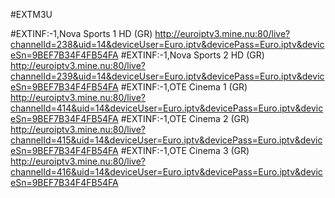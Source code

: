 #EXTM3U

#EXTINF:-1,Nova Sports 1 HD (GR)
http://euroiptv3.mine.nu:80/live?channelId=238&uid=14&deviceUser=Euro.iptv&devicePass=Euro.iptv&deviceSn=9BEF7B34F4FB54FA
#EXTINF:-1,Nova Sports 2 HD (GR)
http://euroiptv3.mine.nu:80/live?channelId=239&uid=14&deviceUser=Euro.iptv&devicePass=Euro.iptv&deviceSn=9BEF7B34F4FB54FA
#EXTINF:-1,OTE Cinema 1 (GR)
http://euroiptv3.mine.nu:80/live?channelId=414&uid=14&deviceUser=Euro.iptv&devicePass=Euro.iptv&deviceSn=9BEF7B34F4FB54FA
#EXTINF:-1,OTE Cinema 2 (GR)
http://euroiptv3.mine.nu:80/live?channelId=415&uid=14&deviceUser=Euro.iptv&devicePass=Euro.iptv&deviceSn=9BEF7B34F4FB54FA
#EXTINF:-1,OTE Cinema 3 (GR)
http://euroiptv3.mine.nu:80/live?channelId=416&uid=14&deviceUser=Euro.iptv&devicePass=Euro.iptv&deviceSn=9BEF7B34F4FB54FA
